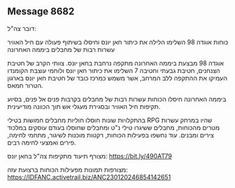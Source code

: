 ## Message 8682

דובר צה"ל:

כוחות אוגדה 98 השלימו הלילה את כיתור חאן יונס וחיסלו בשיתוף פעולה עם חיל האוויר עשרות רבות של מחבלים ביממה האחרונה

אוגדה 98 מבצעת ביממה האחרונה מתקפה נרחבת בחאן יונס.
צוותי הקרב של חטיבת הצנחנים, חטיבת גבעתי וחטיבה 7 השלימו את כיתור חאן יונס ולוחמי עוצבת הקומנדו העמיקו את ההתקפה ללב המרחב, אשר משמש כמרכז כובד של חטיבת חאן יונס בארגון הטרור חמאס. 

ביממה האחרונה חיסלו הכוחות עשרות רבות של מחבלים בקרבות פנים אל פנים, בסיוע תקיפות חיל האוויר ובסגירת מעגלי אש תוך הכוונה מודיעינית.

בהתקלויות שונות חוסלו חוליות מחבלים חמושות בטילי RPG שהיו במרחק עשרות מטרים מהכוחות, מחבלים ששיגרו טילי נ"ט ומחבלים שחוסלו בעודם עוסקים במלכוד צירים ומבנים. עוד נחשפו בפעילות הכוחות, רקטות מוכנות לשיגור, מתחמי לחימה, פירים ואמצעי לחימה רבים.

מצורף תיעוד מתקיפות צה"ל בחאן יונס: https://bit.ly/490AT79

מצורפות תמונות מפעילות הכוחות ברצועת עזה: https://IDFANC.activetrail.biz/ANC230120246854142651

